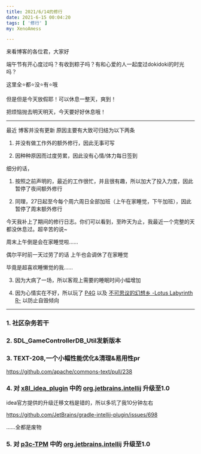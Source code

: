 ```yaml
---
title: 2021/6/14的修行
date: 2021-6-15 00:04:20
tags: [ '修行' ]
my: XenoAmess

---
```


来看博客的各位君，大家好

端午节有开心度过吗？有收到粽子吗？有和心爱的人一起度过dokidoki的时光吗？

这里全⭐都⭐没⭐有⭐哦

但是但是今天放假耶！可以休息一整天，爽到！

把烦恼抛去明天明天，今天要好好休息哦！

---

最近 博客并没有更新 原因主要有大致可归结为以下两条

1. 并没有做工作外的额外修行，因此无事可写

2. 因种种原因而过度劳累，因此没有心情/体力每日签到

细分的话，

1. 按照之前声明的，最近的工作很忙，并且很有趣，所以加大了投入力度，因此暂停了夜间额外修行

2. 同理，27日起至今每个周六周日全部加班（上午在家睡觉，下午加班），因此暂停了周末额外修行

今天我补上了期间的修行日志。你们可以看到，至昨天为止，我最近一个完整的天都没休息过。超辛苦的说~

周末上午倒是会在家睡觉啦……

偶尔平时前一天过劳了的话 上午也会调休了在家睡觉

毕竟是超喜欢睡懒觉的我……

3. 因为大病了一场，所以客观上需要的睡眠时间小幅增加

4. 因为心情实在不好，所以玩了 [P4G](https://store.steampowered.com/app/1113000/Persona_4_Golden/) 以及 [不可思议的幻想乡 -Lotus Labyrinth R-](https://store.steampowered.com/app/1005120/_Lotus_Labyrinth_R/) 以防止自毁倾向

---

### 1. 社区杂务若干

### 2. SDL_GameControllerDB_Util发新版本

### 3. TEXT-208,一个小幅性能优化&清理&易用性pr

https://github.com/apache/commons-text/pull/238

### 4. 对 [x8l_idea_plugin](https://github.com/XenoAmess/x8l_idea_plugin) 中的 [org.jetbrains.intellij](https://lp.jetbrains.com/gradle-intellij-plugin/) 升级至1.0

idea官方提供的升级迁移文档是错的，所以多坑了我10分钟左右

https://github.com/JetBrains/gradle-intellij-plugin/issues/698

……全都是废物

### 5. 对 [p3c-TPM](https://github.com/XenoAmess/p3c) 中的 [org.jetbrains.intellij](https://lp.jetbrains.com/gradle-intellij-plugin/) 升级至1.0
